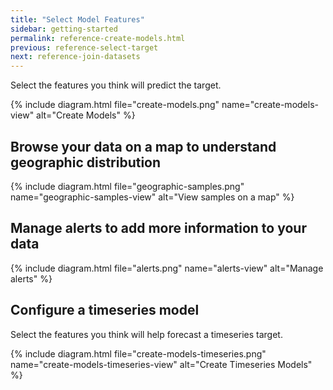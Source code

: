 ```yaml
---
title: "Select Model Features"
sidebar: getting-started
permalink: reference-create-models.html
previous: reference-select-target
next: reference-join-datasets
---
```


Select the features you think will predict the target.

{% include diagram.html file="create-models.png" name="create-models-view" alt="Create Models" %}

## Browse your data on a map to understand geographic distribution ##

{% include diagram.html file="geographic-samples.png" name="geographic-samples-view" alt="View samples on a map" %}

## Manage alerts to add more information to your data ##

{% include diagram.html file="alerts.png" name="alerts-view" alt="Manage alerts" %}

## Configure a timeseries model ##

Select the features you think will help forecast a timeseries target.

{% include diagram.html file="create-models-timeseries.png" name="create-models-timeseries-view" alt="Create Timeseries Models" %}